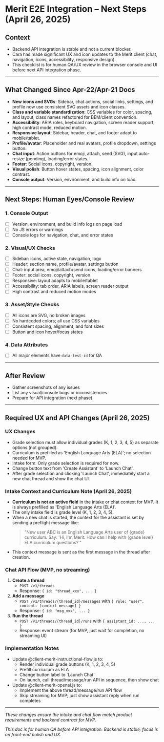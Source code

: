 # Merit E2E Integration – Next Steps (April 26, 2025)

## Context
- Backend API integration is stable and not a current blocker.
- Cara has made significant UX and icon updates to the Merit client (chat, navigation, icons, accessibility, responsive design).
- This checklist is for human QA/UX review in the browser console and UI before next API integration phase.

---

## What Changed Since Apr-22/Apr-21 Docs
- **New icons and SVGs**: Sidebar, chat actions, social links, settings, and profile now use consistent SVG assets and icon classes.
- **Class and variable standardization**: CSS variables for color, spacing, and layout; class names refactored for BEM/client convention.
- **Accessibility**: ARIA roles, keyboard navigation, screen reader support, high contrast mode, reduced motion.
- **Responsive layout**: Sidebar, header, chat, and footer adapt to mobile/tablet.
- **Profile/avatar**: Placeholder and real avatars, profile dropdown, settings button.
- **Chat input**: Action buttons for emoji, attach, send (SVG), input auto-resize (pending), loading/error states.
- **Footer**: Social icons, copyright, version.
- **Visual polish**: Button hover states, spacing, icon alignment, color contrast.
- **Console output**: Version, environment, and build info on load.

---

## Next Steps: Human Eyes/Console Review

### 1. Console Output
- [ ] Version, environment, and build info logs on page load
- [ ] No JS errors or warnings
- [ ] Console logs for navigation, chat, and error states

### 2. Visual/UX Checks
- [ ] Sidebar: icons, active state, navigation, logo
- [ ] Header: section name, profile/avatar, settings button
- [ ] Chat: input area, emoji/attach/send icons, loading/error banners
- [ ] Footer: social icons, copyright, version
- [ ] Responsive: layout adapts to mobile/tablet
- [ ] Accessibility: tab order, ARIA labels, screen reader output
- [ ] High contrast and reduced motion modes

### 3. Asset/Style Checks
- [ ] All icons are SVG, no broken images
- [ ] No hardcoded colors; all use CSS variables
- [ ] Consistent spacing, alignment, and font sizes
- [ ] Button and icon hover/focus states

### 4. Data Attributes
- [ ] All major elements have `data-test-id` for QA

---

## After Review
- Gather screenshots of any issues
- List any visual/console bugs or inconsistencies
- Prepare for API integration (next phase)

---

## Required UX and API Changes (April 26, 2025)

### UX Changes
- Grade selection must allow individual grades (K, 1, 2, 3, 4, 5) as separate options (not grouped).
- Curriculum is prefilled as 'English Language Arts (ELA)'; no selection needed for MVP.
- Intake form: Only grade selection is required for now.
- Change button text from 'Create Assistant' to 'Launch Chat'.
- After grade selection and clicking 'Launch Chat', immediately start a new chat thread and show the chat UI.

### Intake Context and Curriculum Note (April 26, 2025)

- **Curriculum is not an active field** in the intake or chat context for MVP. It is always prefilled as 'English Language Arts (ELA)'.
- The only intake field is grade level (K, 1, 2, 3, 4, 5).
- When a new chat is started, the context for the assistant is set by sending a preflight message like:
  > "New user ABC is an English Language Arts user of {grade} curriculum. Say: 'Hi, I'm Merit. How can I help with {grade level} ELA curriculum questions?'"
- This context message is sent as the first message in the thread after creation.

### Chat API Flow (MVP, no streaming)
1. **Create a thread**
   - `POST /v1/threads`
   - Response: `{ id: "thread_xxx", ... }`
2. **Add a message**
   - `POST /v1/threads/{thread_id}/messages` with `{ role: "user", content: [context message] }`
   - Response: `{ id: "msg_xxx", ... }`
3. **Run the thread**
   - `POST /v1/threads/{thread_id}/runs` with `{ assistant_id: ..., ... }`
   - Response: event stream (for MVP, just wait for completion, no streaming UI)

### Implementation Notes
- Update @client-merit-instructional-flow.js to:
  - Render individual grade buttons (K, 1, 2, 3, 4, 5)
  - Prefill curriculum as ELA
  - Change button label to 'Launch Chat'
  - On launch, call thread/message/run API in sequence, then show chat
- Update @client-merit-openai.js to:
  - Implement the above thread/message/run API flow
  - Skip streaming for MVP; just show assistant reply when run completes

---

*These changes ensure the intake and chat flow match product requirements and backend contract for MVP.*

*This doc is for human QA before API integration. Backend is stable; focus is on front-end polish and UX.* 